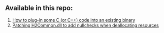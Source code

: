## Available in this repo:
1. [How to plug-in some C (or C++) code into an existing binary](heretic2_binary_patch.md)
2. [Patching H2Common.dll to add nullchecks when deallocating resources](heretic2_h2common_nullchecks.md)